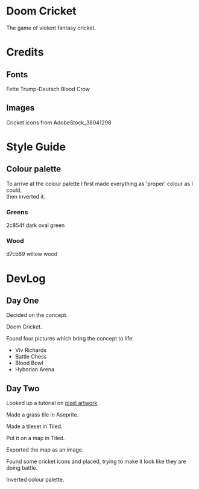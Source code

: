 # Doom Cricket
The game of violent fantasy cricket.


# Credits

## Fonts
Fette Trump-Deutsch
Blood Crow

## Images

Cricket icons from AdobeStock_38041298  



# Style Guide  

## Colour palette

To arrive at the colour palette I first made everything as 'proper' colour as I could,  
then inverted it.  

### Greens

2c854f dark oval green  

### Wood
d7cb89 willow wood  



# DevLog

## Day One

Decided on the concept.  

Doom Cricket.  

Found four pictures which bring the concept to life:  

- Viv Richards  
- Battle Chess  
- Blood Bowl  
- Hyborian Arena  

## Day Two

Looked up a tutorial on [pixel artwork](http://www.yarrninja.com/pixeltutorial/index.html).   

Made a grass tile in Aseprite.  

Made a tileset in Tiled.  

Put it on a map in Tiled.  

Exported the map as an image.  

Found some cricket icons and placed, trying to make it look like they are doing battle.    

Inverted colour palette.  
